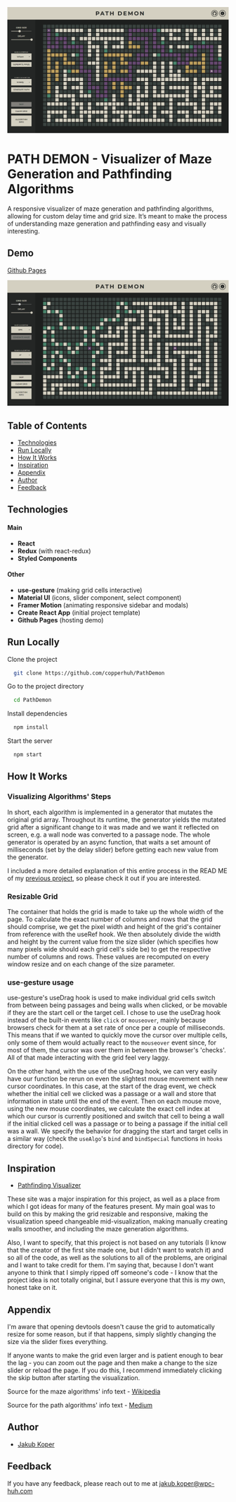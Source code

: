 ![Screenshot 1](https://github.com/copperhuh/PathDemon/blob/master/screenshots/screenshot-1.png?raw=true)

# PATH DEMON - Visualizer of Maze Generation and Pathfinding Algorithms

A responsive visualizer of maze generation and pathfinding algorithms, allowing for custom delay time and grid size. It’s meant to make the process of understanding maze generation and pathfinding easy and visually interesting.

## Demo

[Github Pages](https://copperhuh.github.io/PathDemon/)

![Screenshot 2](https://github.com/copperhuh/PathDemon/blob/master/screenshots/screenshot-2.png?raw=true)

## Table of Contents

-   [Technologies](#Technologies)
-   [Run Locally](#Run-Locally)
-   [How It Works](#How-It-Works)
-   [Inspiration](#Inspiration)
-   [Appendix](#Appendix)
-   [Author](#Author)
-   [Feedback](#Feedback)

## Technologies

#### Main

-   **React**
-   **Redux** (with react-redux)
-   **Styled Components**

#### Other

-   **use-gesture** (making grid cells interactive)
-   **Material UI** (icons, slider component, select component)
-   **Framer Motion** (animating responsive sidebar and modals)
-   **Create React App** (initial project template)
-   **Github Pages** (hosting demo)

## Run Locally

Clone the project

```bash
  git clone https://github.com/copperhuh/PathDemon
```

Go to the project directory

```bash
  cd PathDemon
```

Install dependencies

```bash
  npm install
```

Start the server

```bash
  npm start
```

## How It Works

### Visualizing Algorithms' Steps

In short, each algorithm is implemented in a generator that mutates the original grid array. Throughout its runtime, the generator yields the mutated grid after a significant change to it was made and we want it reflected on screen, e.g. a wall node was converted to a passage node. The whole generator is operated by an async function, that waits a set amount of milliseconds (set by the delay slider) before getting each new value from the generator. 

I included a more detailed explanation of this entire process in the READ ME of my [previous project](https://github.com/copperhuh/SortDemon), so please check it out if you are interested.

### Resizable Grid

The container that holds the grid is made to take up the whole width of the page. To calculate the exact number of columns and rows that the grid should comprise, we get the pixel width and height of the grid's container from reference with the useRef hook. We then absolutely divide the width and height by the current value from the size slider (which specifies how many pixels wide should each grid cell's side be) to get the respective number of columns and rows. These values are recomputed on every window resize and on each change of the size parameter.

### use-gesture usage

use-gesture's useDrag hook is used to make individual grid cells switch from between being passages and being walls when clicked, or be movable if they are the start cell or the target cell. I chose to use the useDrag hook instead of the built-in events like `click` or `mouseover`, mainly because browsers check for them at a set rate of once per a couple of milliseconds. This means that if we wanted to quickly move the cursor over multiple cells, only some of them would actually react to the `mouseover` event since, for most of them, the cursor was over them in between the browser's 'checks'. All of that made interacting with the grid feel very laggy. 

On the other hand, with the use of the useDrag hook, we can very easily have our function be rerun on even the slightest mouse movement with new cursor coordinates. In this case, at the start of the drag event, we check whether the initial cell we clicked was a passage or a wall and store that information in state until the end of the event. Then on each mouse move, using the new mouse coordinates, we calculate the exact cell index at which our cursor is currently positioned and switch that cell to being a wall if the initial clicked cell was a passage or to being a passage if the initial cell was a wall. We specify the behavior for dragging the start and target cells in a similar way (check the `useAlgo`'s `bind` and `bindSpecial` functions in `hooks` directory for code).


## Inspiration

-   [Pathfinding Visualizer](https://clementmihailescu.github.io/Pathfinding-Visualizer/)

These site was a major inspiration for this project, as well as a place from which I got ideas for many of the features present. My main goal was to build on this by making the grid resizable and responsive, making the visualization speed changeable mid-visualization, making manually creating walls smoother, and including the maze generation algorithms. 

Also, I want to specify, that this project is not based on any tutorials (I know that the creator of the first site made one, but I didn't want to watch it) and so all of the code, as well as the solutions to all of the problems, are original and I want to take credit for them. I'm saying that, because I don't want anyone to think that I simply ripped off someone's code - I know that the project idea is not totally original, but I assure everyone that this is my own, honest take on it.

## Appendix

I'm aware that opening devtools doesn't cause the grid to automatically resize for some reason, but if that happens, simply slightly changing the size via the slider fixes everything.

If anyone wants to make the grid even larger and is patient enough to bear the lag - you can zoom out the page and then make a change to the size slider or reload the page. If you do this, I recommend immediately clicking the skip button after starting the visualization.

Source for the maze algorithms' info text - [Wikipedia](https://en.wikipedia.org/wiki/Maze_generation_algorithm)

Source for the path algorithms' info text - [Medium](https://medium.com/omarelgabrys-blog/path-finding-algorithms-f65a8902eb40)

## Author

-   [Jakub Koper](https://github.com/copperhuh)

## Feedback

If you have any feedback, please reach out to me at jakub.koper@wpc-huh.com
